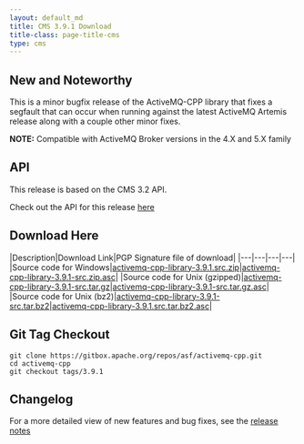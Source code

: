 ```yaml
---
layout: default_md
title: CMS 3.9.1 Download
title-class: page-title-cms
type: cms
---
```


New and Noteworthy
------------------

This is a minor bugfix release of the ActiveMQ-CPP library that fixes a segfault that can occur when running against the latest ActiveMQ Artemis release along with a couple other minor fixes.

**NOTE:** Compatible with ActiveMQ Broker versions in the 4.X and 5.X family

API
---

This release is based on the CMS 3.2 API.

Check out the API for this release [here](../api_docs/activemqcpp-3.9.0/html)

Download Here
-------------

|Description|Download Link|PGP Signature file of download|
|---|---|---|---|
|Source code for Windows|[activemq-cpp-library-3.9.1.src.zip](http://archive.apache.org/dist/activemq/activemq-cpp/3.9.1/activemq-cpp-library-3.9.1-src.zip)|[activemq-cpp-library-3.9.1-src.zip.asc](http://archive.apache.org/dist/activemq/activemq-cpp/3.9.1/activemq-cpp-library-3.9.1-src.zip.asc)|
|Source code for Unix (gzipped)|[activemq-cpp-library-3.9.1-src.tar.gz](http://archive.apache.org/dist/activemq/activemq-cpp/3.9.1/activemq-cpp-library-3.9.1-src.tar.gz)|[activemq-cpp-library-3.9.1-src.tar.gz.asc](http://archive.apache.org/dist/activemq/activemq-cpp/3.9.1/activemq-cpp-library-3.9.1-src.tar.gz.asc)|
|Source code for Unix (bz2)|[activemq-cpp-library-3.9.1-src.tar.bz2](http://archive.apache.org/dist/activemq/activemq-cpp/3.9.1/activemq-cpp-library-3.9.1-src.tar.bz2)|[activemq-cpp-library-3.9.1.src.tar.bz2.asc](http://archive.apache.org/dist/activemq/activemq-cpp/3.9.1/activemq-cpp-library-3.9.1-src.tar.bz2.asc)|

Git Tag Checkout
----------------
```
git clone https://gitbox.apache.org/repos/asf/activemq-cpp.git  
cd activemq-cpp  
git checkout tags/3.9.1
```

Changelog
---------

For a more detailed view of new features and bug fixes, see the [release notes](https://issues.apache.org/jira/secure/ReleaseNote.jspa?projectId=12311207&styleName=Html&version=12333244)

